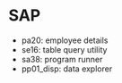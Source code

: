 ﻿SAP
===

* pa20: employee details
* se16: table query utility
* sa38: program runner
* pp01_disp: data explorer